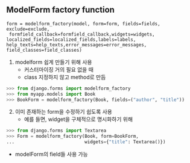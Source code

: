 ## ModelForm factory function

```
form = modelform_factory(model, form=form, fields=fields, exclude=exclude,
 formfield_callback=formfield_callback,widgets=widgets, localized_fields=localized_fields,labels=labels, help_texts=help_texts,error_messages=error_messages, field_classes=field_classes)
 ````

1. modelform 쉽게 만들기 위해 사용
   - 커스터마이징 거의 필요 없을 때
   - class 지정하지 않고 method로 만듬

```python
>>> from django.forms import modelform_factory
>>> from myapp.models import Book
>>> BookForm = modelform_factory(Book, fields=("author", "title"))
```



2. 이미 존재하는 form을 수정하기 쉽도록 사용
   - 예를 들면, widget을 구체적으로 명시화하기 위해

```python
>>> from django.forms import Textarea
>>> Form = modelform_factory(Book, form=BookForm,
...                          widgets={"title": Textarea()})
```



- modelForm의 field들 사용 가능
